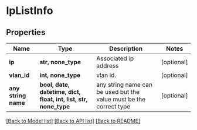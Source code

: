 # IpListInfo


## Properties
Name | Type | Description | Notes
------------ | ------------- | ------------- | -------------
**ip** | **str, none_type** | Associated ip address | [optional] 
**vlan_id** | **int, none_type** | vlan id. | [optional] 
**any string name** | **bool, date, datetime, dict, float, int, list, str, none_type** | any string name can be used but the value must be the correct type | [optional]

[[Back to Model list]](../README.md#documentation-for-models) [[Back to API list]](../README.md#documentation-for-api-endpoints) [[Back to README]](../README.md)


